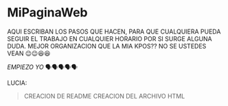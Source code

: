 # MiPaginaWeb

AQUI ESCRIBAN LOS PASOS QUE HACEN, PARA QUE CUALQUIERA PUEDA SEGUIR EL TRABAJO EN CUALQUIER HORARIO
POR SI SURGE ALGUNA DUDA. 
MEJOR ORGANIZACION QUE LA MIA KPOS?? NO SE USTEDES VEAN 😉😉😆😆


*EMPIEZO YO*
🗣️🗣️🗣️🗣️🗣️


LUCIA:
> CREACION DE README
> CREACION DEL ARCHIVO HTML
> 
